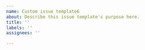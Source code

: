 ```yaml
---
name: Custom issue template6
about: Describe this issue template's purpose here.
title: ''
labels: ''
assignees: ''

---
```



